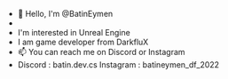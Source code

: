 - 👋 Hello, I'm @BatinEymen
- 
- I'm interested in Unreal Engine
- I am game developer from DarkfluX
- 📫 You can reach me on Discord or Instagram
- Discord : batin.dev.cs Instagram : batineymen_df_2022
